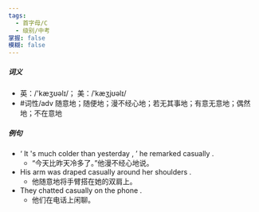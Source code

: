 ```yaml
---
tags:
  - 首字母/C
  - 级别/中考
掌握: false
模糊: false
---
```

##### 词义
- 英：/'kæʒʊəlɪ/； 美：/ˈkæʒjʊəlɪ/
- #词性/adv  随意地；随便地；漫不经心地；若无其事地；有意无意地；偶然地；不在意地
##### 例句
- ‘ It 's much colder than yesterday , ’ he remarked casually .
	- “今天比昨天冷多了。”他漫不经心地说。
- His arm was draped casually around her shoulders .
	- 他随意地将手臂搭在她的双肩上。
- They chatted casually on the phone .
	- 他们在电话上闲聊。
